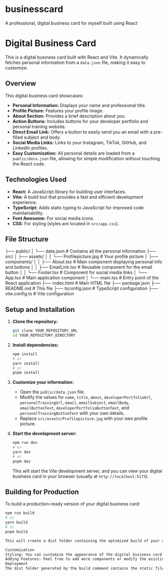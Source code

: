 # businesscard
A professional, digital business card for myself built using React

# Digital Business Card

This is a digital business card built with React and Vite. It dynamically fetches personal information from a `data.json` file, making it easy to customize.

## Overview

This digital business card showcases:

* **Personal Information:** Displays your name and professional title.
* **Profile Picture:** Features your profile image.
* **About Section:** Provides a brief description about you.
* **Action Buttons:** Includes buttons for your developer portfolio and personal training website.
* **Direct Email Link:** Offers a button to easily send you an email with a pre-filled subject and body.
* **Social Media Links:** Links to your Instagram, TikTok, GitHub, and LinkedIn profiles.
* **Easy Customization:** All personal details are loaded from a `public/data.json` file, allowing for simple modification without touching the React code.

## Technologies Used

* **React:** A JavaScript library for building user interfaces.
* **Vite:** A build tool that provides a fast and efficient development experience.
* **TypeScript:** Adds static typing to JavaScript for improved code maintainability.
* **Font Awesome:** For social media icons.
* **CSS:** For styling (styles are located in `src/app.css`).

## File Structure
├── public/
│   └── data.json          # Contains all the personal information
├── src/
│   ├── assets/
│   │   └── Profilepicture.jpg # Your profile picture
│   ├── components/
│   │   ├── About.tsx        # Main component displaying personal info and buttons
│   │   ├── EmailLink.tsx    # Reusable component for the email button
│   │   └── Footer.tsx       # Component for social media links
│   └── App.tsx            # Main application component
│   └── main.tsx           # Entry point of the React application
├── index.html           # Main HTML file
├── package.json
├── README.md            # This file
├── tsconfig.json        # TypeScript configuration
├── vite.config.ts       # Vite configuration

## Setup and Installation

1.  **Clone the repository:**
    ```bash
    git clone YOUR_REPOSITORY_URL
    cd YOUR_REPOSITORY_DIRECTORY
    ```

2.  **Install dependencies:**
    ```bash
    npm install
    # or
    yarn install
    # or
    pnpm install
    ```

3.  **Customize your information:**
    * Open the `public/data.json` file.
    * Modify the values for `name`, `title`, `about`, `developerPortfolioUrl`, `personalTrainingUrl`, `email`, `emailSubject`, `emailBody`, `emailButtonText`, `developerPortfolioButtonText`, and `personalTrainingButtonText` with your own details.
    * Replace `src/assets/Profilepicture.jpg` with your own profile picture.

4.  **Start the development server:**
    ```bash
    npm run dev
    # or
    yarn dev
    # or
    pnpm dev
    ```

    This will start the Vite development server, and you can view your digital business card in your browser (usually at `http://localhost:5173`).

## Building for Production

To build a production-ready version of your digital business card:

```bash
npm run build
# or
yarn build
# or
pnpm build

This will create a dist folder containing the optimized build of your application, which you can then deploy to a web hosting service.

Customization
Styling: You can customize the appearance of the digital business card by editing the src/app.css file.
Adding Features: Feel free to add more components or modify the existing ones in the src/components directory to include additional information or functionality. Remember to update the data.json file and the About.tsx component accordingly if you add new data fields.
Deployment
The dist folder generated by the build command contains the static files you need to deploy your digital business card. You can use various hosting platforms like Netlify, Vercel, GitHub Pages, or others to host these files.

